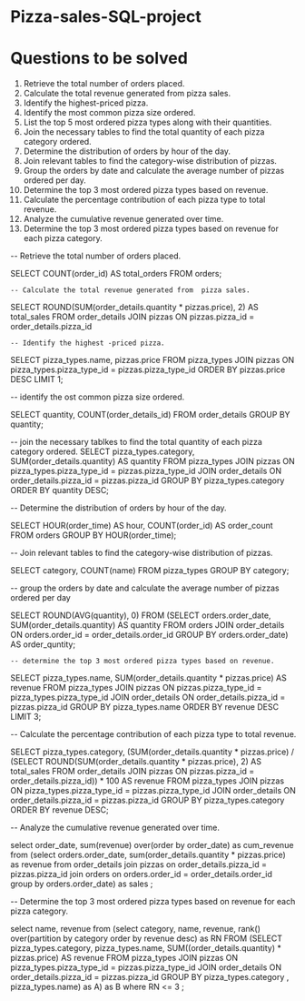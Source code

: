 # Pizza-sales-SQL-project

# Questions to be solved
1. Retrieve the total number of orders placed.
2. Calculate the total revenue generated from pizza sales.
3. Identify the highest-priced pizza.
4. Identify the most common pizza size ordered.
5. List the top 5 most ordered pizza types along with their quantities.
6. Join the necessary tables to find the total quantity of each pizza category ordered.
7. Determine the distribution of orders by hour of the day.
8. Join relevant tables to find the category-wise distribution of pizzas.
9. Group the orders by date and calculate the average number of pizzas ordered per day.
10. Determine the top 3 most ordered pizza types based on revenue.
11. Calculate the percentage contribution of each pizza type to total revenue.
12. Analyze the cumulative revenue generated over time.
13. Determine the top 3 most ordered pizza types based on revenue for each pizza category.


-- Retrieve the total number of orders placed.

SELECT 
    COUNT(order_id) AS total_orders
FROM
    orders;

    -- Calculate the total revenue generated from  pizza sales.

SELECT 
    ROUND(SUM(order_details.quantity * pizzas.price),
            2) AS total_sales
FROM
    order_details
        JOIN
    pizzas ON pizzas.pizza_id = order_details.pizza_id


    -- Identify the highest -priced pizza.

SELECT 
    pizza_types.name, pizzas.price
FROM
    pizza_types
        JOIN
    pizzas ON pizza_types.pizza_type_id = pizzas.pizza_type_id
ORDER BY pizzas.price DESC
LIMIT 1;


-- identify the ost common pizza size ordered.

SELECT 
    quantity, COUNT(order_details_id)
FROM
    order_details
GROUP BY quantity;



-- join the necessary tablkes to find the total quantity of each pizza category ordered. 
SELECT 
    pizza_types.category,
    SUM(order_details.quantity) AS quantity
FROM
    pizza_types
        JOIN
    pizzas ON pizza_types.pizza_type_id = pizzas.pizza_type_id
        JOIN
    order_details ON order_details.pizza_id = pizzas.pizza_id
GROUP BY pizza_types.category
ORDER BY quantity DESC;


-- Determine the distribution of orders by hour of the day. 

SELECT 
    HOUR(order_time) AS hour, COUNT(order_id) AS order_count
FROM
    orders
GROUP BY HOUR(order_time);


-- Join relevant tables to find the category-wise distribution of pizzas.

SELECT 
    category, COUNT(name)
FROM
    pizza_types
GROUP BY category;


-- group the orders by date and calculate the average number of pizzas ordered per day

SELECT 
    ROUND(AVG(quantity), 0)
FROM
    (SELECT 
        orders.order_date, SUM(order_details.quantity) AS quantity
    FROM
        orders
    JOIN order_details ON orders.order_id = order_details.order_id
    GROUP BY orders.order_date) AS order_quntity;


    -- determine the top 3 most ordered pizza types based on revenue. 

SELECT 
    pizza_types.name,
    SUM(order_details.quantity * pizzas.price) AS revenue
FROM
    pizza_types
        JOIN
    pizzas ON pizzas.pizza_type_id = pizza_types.pizza_type_id
        JOIN
    order_details ON order_details.pizza_id = pizzas.pizza_id
GROUP BY pizza_types.name
ORDER BY revenue DESC
LIMIT 3;


-- Calculate the percentage contribution of each pizza type to total revenue. 

SELECT 
    pizza_types.category,
    (SUM(order_details.quantity * pizzas.price) / (SELECT 
            ROUND(SUM(order_details.quantity * pizzas.price),
                        2) AS total_sales
        FROM
            order_details
                JOIN
            pizzas ON pizzas.pizza_id = order_details.pizza_id)) * 100 AS revenue
FROM
    pizza_types
        JOIN
    pizzas ON pizza_types.pizza_type_id = pizzas.pizza_type_id
        JOIN
    order_details ON order_details.pizza_id = pizzas.pizza_id
GROUP BY pizza_types.category
ORDER BY revenue DESC;


-- Analyze the cumulative revenue generated over time. 

select order_date, 
sum(revenue) over(order by order_date) as cum_revenue
from
(select orders.order_date,
sum(order_details.quantity * pizzas.price) as revenue
from order_details join pizzas
on order_details.pizza_id = pizzas.pizza_id
join orders
on orders.order_id = order_details.order_id
group by orders.order_date) as sales ;


-- Determine the top 3 most ordered pizza types based on revenue for each pizza category. 

select name, revenue from
(select category, name, revenue,
rank() over(partition by category order by revenue desc) as RN
FROM
(SELECT 
    pizza_types.category,
    pizza_types.name,
    SUM((order_details.quantity) * pizzas.price) AS revenue
FROM
    pizza_types
        JOIN
    pizzas ON pizza_types.pizza_type_id = pizzas.pizza_type_id
        JOIN
    order_details ON order_details.pizza_id = pizzas.pizza_id
GROUP BY pizza_types.category , pizza_types.name) as A) as B
where RN <= 3 ;
